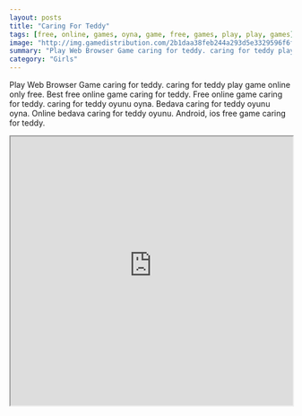 ```yaml
---
layout: posts
title: "Caring For Teddy"
tags: [free, online, games, oyna, game, free, games, play, play, games]
image: "http://img.gamedistribution.com/2b1daa38feb244a293d5e3329596f6fc.jpg"
summary: "Play Web Browser Game caring for teddy. caring for teddy play game online only free. Best free online game caring for teddy. Free online game caring for teddy. caring for teddy oyunu oyna. Bedava caring for teddy oyunu oyna. Online bedava caring for teddy oyunu. Android, ios free game caring for teddy."
category: "Girls"
---
```


Play Web Browser Game caring for teddy. caring for teddy play game online only free. Best free online game caring for teddy. Free online game caring for teddy. caring for teddy oyunu oyna. Bedava caring for teddy oyunu oyna. Online bedava caring for teddy oyunu. Android, ios free game caring for teddy.

<iframe width="100%" height="480px;" src="http://flash.gamedistribution.com?game=2b1daa38feb244a293d5e3329596f6fc"></iframe>